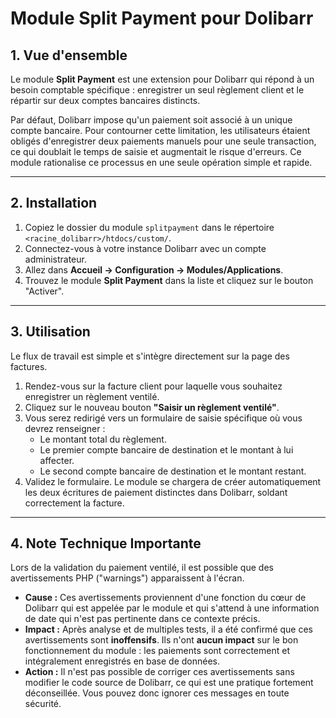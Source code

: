 # Module Split Payment pour Dolibarr

## 1. Vue d'ensemble

Le module **Split Payment** est une extension pour Dolibarr qui répond à un besoin comptable spécifique : enregistrer un seul règlement client et le répartir sur deux comptes bancaires distincts.

Par défaut, Dolibarr impose qu'un paiement soit associé à un unique compte bancaire. Pour contourner cette limitation, les utilisateurs étaient obligés d'enregistrer deux paiements manuels pour une seule transaction, ce qui doublait le temps de saisie et augmentait le risque d'erreurs. Ce module rationalise ce processus en une seule opération simple et rapide.

---

## 2. Installation

1.  Copiez le dossier du module `splitpayment` dans le répertoire `<racine_dolibarr>/htdocs/custom/`.
2.  Connectez-vous à votre instance Dolibarr avec un compte administrateur.
3.  Allez dans **Accueil -> Configuration -> Modules/Applications**.
4.  Trouvez le module **Split Payment** dans la liste et cliquez sur le bouton "Activer".

---

## 3. Utilisation

Le flux de travail est simple et s'intègre directement sur la page des factures.

1.  Rendez-vous sur la facture client pour laquelle vous souhaitez enregistrer un règlement ventilé.
2.  Cliquez sur le nouveau bouton **"Saisir un règlement ventilé"**.
3.  Vous serez redirigé vers un formulaire de saisie spécifique où vous devrez renseigner :
    * Le montant total du règlement.
    * Le premier compte bancaire de destination et le montant à lui affecter.
    * Le second compte bancaire de destination et le montant restant.
4.  Validez le formulaire. Le module se chargera de créer automatiquement les deux écritures de paiement distinctes dans Dolibarr, soldant correctement la facture.

---

## 4. Note Technique Importante

Lors de la validation du paiement ventilé, il est possible que des avertissements PHP ("warnings") apparaissent à l'écran.

* **Cause :** Ces avertissements proviennent d'une fonction du cœur de Dolibarr qui est appelée par le module et qui s'attend à une information de date qui n'est pas pertinente dans ce contexte précis.
* **Impact :** Après analyse et de multiples tests, il a été confirmé que ces avertissements sont **inoffensifs**. Ils n'ont **aucun impact** sur le bon fonctionnement du module : les paiements sont correctement et intégralement enregistrés en base de données.
* **Action :** Il n'est pas possible de corriger ces avertissements sans modifier le code source de Dolibarr, ce qui est une pratique fortement déconseillée. Vous pouvez donc ignorer ces messages en toute sécurité.
